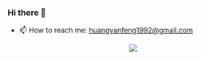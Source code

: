 ### Hi there 👋

- 📫 How to reach me: huangyanfeng1992@gmail.com

<div align="center"> <img src="https://metrics.lecoq.io/yanfeng1992?template=classic&config.timezone=Asia%2FShanghai"> </div>
